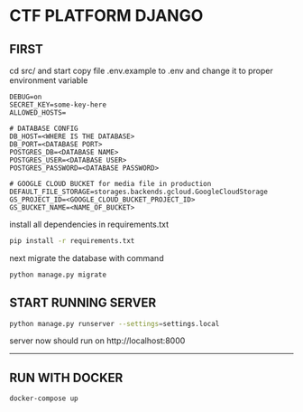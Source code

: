 # CTF PLATFORM DJANGO

## FIRST
cd src/ and
start copy file .env.example to .env and change it to proper environment variable
```
DEBUG=on
SECRET_KEY=some-key-here
ALLOWED_HOSTS=

# DATABASE CONFIG
DB_HOST=<WHERE IS THE DATABASE>
DB_PORT=<DATABASE PORT>
POSTGRES_DB=<DATABASE NAME>
POSTGRES_USER=<DATABASE USER>
POSTGRES_PASSWORD=<DATABASE PASSWORD>

# GOOGLE CLOUD BUCKET for media file in production
DEFAULT_FILE_STORAGE=storages.backends.gcloud.GoogleCloudStorage
GS_PROJECT_ID=<GOOGLE_CLOUD_BUCKET_PROJECT_ID>
GS_BUCKET_NAME=<NAME_OF_BUCKET>
```

install all dependencies in requirements.txt
``` bash
pip install -r requirements.txt
```

next migrate the database with command
``` bash
python manage.py migrate
```


## START RUNNING SERVER
``` bash
python manage.py runserver --settings=settings.local
```
server now should run on http://localhost:8000

***
## RUN WITH DOCKER
```
docker-compose up
```

